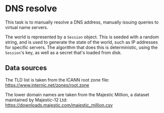 # DNS resolve

This task is to manually resolve a DNS address, manually issuing queries to virtual name servers.

The world is represented by a `Session` object. This is seeded with a random string, and is used to generate the state of the world,
such as IP addresses for specific servers.
The algorithm that does this is deterministic, using the `Session`'s key, as well as a secret that's loaded from disk.

## Data sources

The TLD list is taken from the ICANN root zone file: https://www.internic.net/zones/root.zone

The lower domain names are taken from the Majestic Million, a dataset maintained by Majestic-12 Ltd: https://downloads.majestic.com/majestic_million.csv
